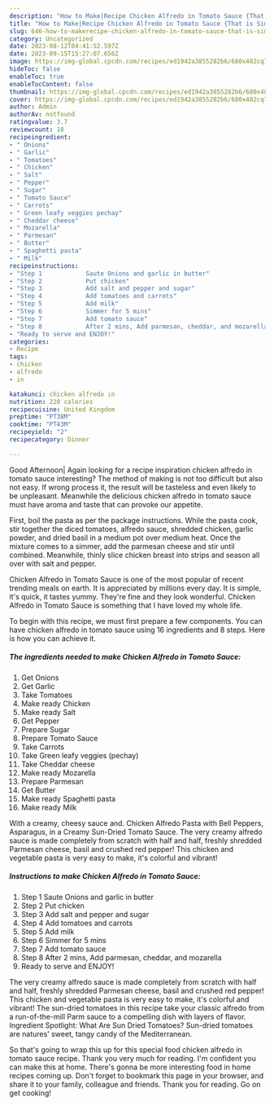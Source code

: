 ```yaml
---
description: "How to Make|Recipe Chicken Alfredo in Tomato Sauce {That is Simple"
title: "How to Make|Recipe Chicken Alfredo in Tomato Sauce {That is Simple"
slug: 646-how-to-makerecipe-chicken-alfredo-in-tomato-sauce-that-is-simple
category: Uncategorized
date: 2023-08-12T04:41:52.597Z
date: 2023-09-15T15:27:07.656Z
image: https://img-global.cpcdn.com/recipes/ed1942a3855282b6/680x482cq70/chicken-alfredo-in-tomato-sauce-recipe-main-photo.jpg
hideToc: false
enableToc: true
enableTocContent: false
thumbnail: https://img-global.cpcdn.com/recipes/ed1942a3855282b6/680x482cq70/chicken-alfredo-in-tomato-sauce-recipe-main-photo.jpg
cover: https://img-global.cpcdn.com/recipes/ed1942a3855282b6/680x482cq70/chicken-alfredo-in-tomato-sauce-recipe-main-photo.jpg
author: Admin
authorAv: notfound
ratingvalue: 3.7
reviewcount: 18
recipeingredient:
- " Onions"
- " Garlic"
- " Tomatoes"
- " Chicken"
- " Salt"
- " Pepper"
- " Sugar"
- " Tomato Sauce"
- " Carrots"
- " Green leafy veggies pechay"
- " Cheddar cheese"
- " Mozarella"
- " Parmesan"
- " Butter"
- " Spaghetti pasta"
- " Milk"
recipeinstructions:
- "Step 1            Saute Onions and garlic in butter"
- "Step 2            Put chicken"
- "Step 3            Add salt and pepper and sugar"
- "Step 4            Add tomatoes and carrots"
- "Step 5            Add milk"
- "Step 6            Simmer for 5 mins"
- "Step 7            Add tomato sauce"
- "Step 8            After 2 mins, Add parmesan, cheddar, and mozarella"
- "Ready to serve and ENJOY!"
categories:
- Recipe
tags:
- chicken
- alfredo
- in

katakunci: chicken alfredo in 
nutrition: 220 calories
recipecuisine: United Kingdom
preptime: "PT38M"
cooktime: "PT43M"
recipeyield: "2"
recipecategory: Dinner

---
```



Good Afternoon| Again looking for a recipe inspiration chicken alfredo in tomato sauce interesting? The method of making is not too difficult but also not easy. If wrong process it, the result will be tasteless and even likely to be unpleasant. Meanwhile the delicious chicken alfredo in tomato sauce must have aroma and taste that can provoke our appetite.





First, boil the pasta as per the package instructions. While the pasta cook, stir together the diced tomatoes, alfredo sauce, shredded chicken, garlic powder, and dried basil in a medium pot over medium heat. Once the mixture comes to a simmer, add the parmesan cheese and stir until combined. Meanwhile, thinly slice chicken breast into strips and season all over with salt and pepper.

Chicken Alfredo in Tomato Sauce is one of the most popular of recent trending meals on earth. It is appreciated by millions every day. It is simple, it's quick, it tastes yummy. They're fine and they look wonderful. Chicken Alfredo in Tomato Sauce is something that I have loved my whole life.


To begin with this recipe, we must first prepare a few components. You can have chicken alfredo in tomato sauce using 16 ingredients and 8 steps. Here is how you can achieve it.

<!--inarticleads1-->

##### The ingredients needed to make Chicken Alfredo in Tomato Sauce:

1. Get  Onions
1. Get  Garlic
1. Take  Tomatoes
1. Make ready  Chicken
1. Make ready  Salt
1. Get  Pepper
1. Prepare  Sugar
1. Prepare  Tomato Sauce
1. Take  Carrots
1. Take  Green leafy veggies (pechay)
1. Take  Cheddar cheese
1. Make ready  Mozarella
1. Prepare  Parmesan
1. Get  Butter
1. Make ready  Spaghetti pasta
1. Make ready  Milk


With a creamy, cheesy sauce and. Chicken Alfredo Pasta with Bell Peppers, Asparagus, in a Creamy Sun-Dried Tomato Sauce. The very creamy alfredo sauce is made completely from scratch with half and half, freshly shredded Parmesan cheese, basil and crushed red pepper! This chicken and vegetable pasta is very easy to make, it&#39;s colorful and vibrant! 

<!--inarticleads2-->

##### Instructions to make Chicken Alfredo in Tomato Sauce:

1. Step 1            Saute Onions and garlic in butter
1. Step 2            Put chicken
1. Step 3            Add salt and pepper and sugar
1. Step 4            Add tomatoes and carrots
1. Step 5            Add milk
1. Step 6            Simmer for 5 mins
1. Step 7            Add tomato sauce
1. Step 8            After 2 mins, Add parmesan, cheddar, and mozarella
1. Ready to serve and ENJOY!

The very creamy alfredo sauce is made completely from scratch with half and half, freshly shredded Parmesan cheese, basil and crushed red pepper! This chicken and vegetable pasta is very easy to make, it&#39;s colorful and vibrant! The sun-dried tomatoes in this recipe take your classic alfredo from a run-of-the-mill Parm sauce to a compelling dish with layers of flavor. Ingredient Spotlight: What Are Sun Dried Tomatoes? Sun-dried tomatoes are natures&#39; sweet, tangy candy of the Mediterranean. 

So that's going to wrap this up for this special food chicken alfredo in tomato sauce recipe. Thank you very much for reading. I'm confident you can make this at home. There's gonna be more interesting food in home recipes coming up. Don't forget to bookmark this page in your browser, and share it to your family, colleague and friends. Thank you for reading. Go on get cooking!
